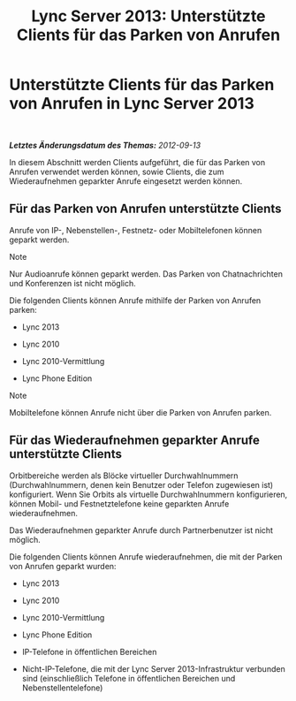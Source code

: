 ﻿---
title: 'Lync Server 2013: Unterstützte Clients für das Parken von Anrufen'
TOCTitle: Unterstützte Clients für das Parken von Anrufen
ms:assetid: c236d2ba-9d83-418c-9cbc-92541f115fb0
ms:mtpsurl: https://technet.microsoft.com/de-de/library/Gg412958(v=OCS.15)
ms:contentKeyID: 49295307
ms.date: 05/19/2016
mtps_version: v=OCS.15
ms.translationtype: HT
---

# Unterstützte Clients für das Parken von Anrufen in Lync Server 2013

 

_**Letztes Änderungsdatum des Themas:** 2012-09-13_

In diesem Abschnitt werden Clients aufgeführt, die für das Parken von Anrufen verwendet werden können, sowie Clients, die zum Wiederaufnehmen geparkter Anrufe eingesetzt werden können.

## Für das Parken von Anrufen unterstützte Clients

Anrufe von IP-, Nebenstellen-, Festnetz- oder Mobiltelefonen können geparkt werden.


> [!NOTE]
> Nur Audioanrufe können geparkt werden. Das Parken von Chatnachrichten und Konferenzen ist nicht möglich.



Die folgenden Clients können Anrufe mithilfe der Parken von Anrufen parken:

  - Lync 2013

  - Lync 2010

  - Lync 2010-Vermittlung

  - Lync Phone Edition


> [!NOTE]
> Mobiltelefone können Anrufe nicht über die Parken von Anrufen parken.



## Für das Wiederaufnehmen geparkter Anrufe unterstützte Clients

Orbitbereiche werden als Blöcke virtueller Durchwahlnummern (Durchwahlnummern, denen kein Benutzer oder Telefon zugewiesen ist) konfiguriert. Wenn Sie Orbits als virtuelle Durchwahlnummern konfigurieren, können Mobil- und Festnetztelefone keine geparkten Anrufe wiederaufnehmen.

Das Wiederaufnehmen geparkter Anrufe durch Partnerbenutzer ist nicht möglich.

Die folgenden Clients können Anrufe wiederaufnehmen, die mit der Parken von Anrufen geparkt wurden:

  - Lync 2013

  - Lync 2010

  - Lync 2010-Vermittlung

  - Lync Phone Edition

  - IP-Telefone in öffentlichen Bereichen

  - Nicht-IP-Telefone, die mit der Lync Server 2013-Infrastruktur verbunden sind (einschließlich Telefone in öffentlichen Bereichen und Nebenstellentelefone)

